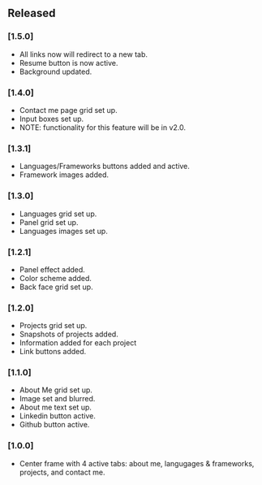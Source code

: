 ## Released

### [1.5.0]

- All links now will redirect to a new tab.
- Resume button is now active.
- Background updated.

### [1.4.0]

- Contact me page grid set up.
- Input boxes set up.
- NOTE: functionality for this feature will be in v2.0.

### [1.3.1]

- Languages/Frameworks buttons added and active.
- Framework images added.

### [1.3.0]

- Languages grid set up.
- Panel grid set up.
- Languages images set up.

### [1.2.1]

- Panel effect added.
- Color scheme added.
- Back face grid set up.

### [1.2.0]

- Projects grid set up.
- Snapshots of projects added.
- Information added for each project
- Link buttons added.

### [1.1.0]

- About Me grid set up.
- Image set and blurred.
- About me text set up.
- Linkedin button active.
- Github button active.

### [1.0.0]

- Center frame with 4 active tabs: about me, langugages & frameworks, projects, and contact me.
